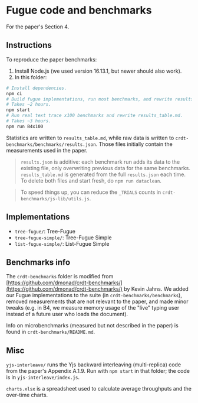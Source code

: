 # Fugue code and benchmarks

For the paper's Section 4.

## Instructions

To reproduce the paper benchmarks:

1. Install Node.js (we used version 16.13.1, but newer should also work).
2. In this folder:

```bash
# Install dependencies.
npm ci
# Build fugue implementations, run most benchmarks, and rewrite results_table.md.
# Takes ~2 hours.
npm start
# Run real text trace x100 benchmarks and rewrite results_table.md.
# Takes ~3 hours.
npm run B4x100
```

Statistics are written to `results_table.md`, while raw data is written to `crdt-benchmarks/benchmarks/results.json`. Those files initially contain the measurements used in the paper.

> `results.json` is additive: each benchmark run adds its data to the existing file, only overwriting previous data for the same benchmarks. `results_table.md` is generated from the full `results.json` each time. To delete both files and start fresh, do `npm run dataclean`.

> To speed things up, you can reduce the `_TRIALS` counts in `crdt-benchmarks/js-lib/utils.js`.

## Implementations

- `tree-fugue/`: Tree-Fugue
- `tree-fugue-simple/`: Tree-Fugue Simple
- `list-fugue-simple/`: List-Fugue Simple

## Benchmarks info

The `crdt-benchmarks` folder is modified from [https://github.com/dmonad/crdt-benchmarks/](https://github.com/dmonad/crdt-benchmarks/) by Kevin Jahns. We added our Fugue implementations to the suite (in `crdt-benchmarks/benchmarks`), removed measurements that are not relevant to the paper, and made minor tweaks (e.g. in B4, we measure memory usage of the "live" typing user instead of a future user who loads the document).

Info on microbenchmarks (measured but not described in the paper) is found in `crdt-benchmarks/README.md`.

## Misc

`yjs-interleave/` runs the Yjs backward interleaving (multi-replica) code from the paper's Appendix A.1.9. Run with `npm start` in that folder; the code is in `yjs-interleave/index.js`.

`charts.xlsx` is a spreadsheet used to calculate average throughputs and the over-time charts.
